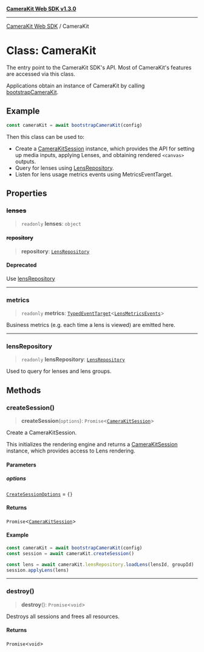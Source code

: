[**CameraKit Web SDK v1.3.0**](../README.md)

***

[CameraKit Web SDK](../globals.md) / CameraKit

# Class: CameraKit

The entry point to the CameraKit SDK's API. Most of CameraKit's features are accessed via this class.

Applications obtain an instance of CameraKit by calling [bootstrapCameraKit](../functions/bootstrapCameraKit.md).

## Example

```ts
const cameraKit = await bootstrapCameraKit(config)
```

Then this class can be used to:
- Create a [CameraKitSession](CameraKitSession.md) instance, which provides the API for setting up media inputs, applying Lenses,
and obtaining rendered `<canvas>` outputs.
- Query for lenses using [LensRepository](LensRepository.md).
- Listen for lens usage metrics events using MetricsEventTarget.

## Properties

### ~~lenses~~

> `readonly` **lenses**: `object`

#### ~~repository~~

> **repository**: [`LensRepository`](LensRepository.md)

#### Deprecated

Use [lensRepository](CameraKit.md#lensrepository)

***

### metrics

> `readonly` **metrics**: [`TypedEventTarget`](TypedEventTarget.md)\<[`LensMetricsEvents`](../type-aliases/LensMetricsEvents.md)\>

Business metrics (e.g. each time a lens is viewed) are emitted here.

***

### lensRepository

> `readonly` **lensRepository**: [`LensRepository`](LensRepository.md)

Used to query for lenses and lens groups.

## Methods

### createSession()

> **createSession**(`options`): `Promise`\<[`CameraKitSession`](CameraKitSession.md)\>

Create a CameraKitSession.

This initializes the rendering engine and returns a [CameraKitSession](CameraKitSession.md) instance, which provides access
to Lens rendering.

#### Parameters

##### options

[`CreateSessionOptions`](../interfaces/CreateSessionOptions.md) = `{}`

#### Returns

`Promise`\<[`CameraKitSession`](CameraKitSession.md)\>

#### Example

```ts
const cameraKit = await bootstrapCameraKit(config)
const session = await cameraKit.createSession()

const lens = await cameraKit.lensRepository.loadLens(lensId, groupId)
session.applyLens(lens)
```

***

### destroy()

> **destroy**(): `Promise`\<`void`\>

Destroys all sessions and frees all resources.

#### Returns

`Promise`\<`void`\>
